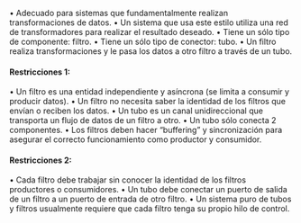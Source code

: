 • Adecuado para sistemas que fundamentalmente realizan transformaciones
de datos.
• Un sistema que usa este estilo utiliza una red de transformadores para
realizar el resultado deseado.
• Tiene un sólo tipo de componente: filtro.
• Tiene un sólo tipo de conector: tubo.
• Un filtro realiza transformaciones y le pasa los datos a otro filtro a través de
un tubo.

#### Restricciones 1:
• Un filtro es una entidad independiente y asíncrona (se limita a consumir y producir datos).
• Un filtro no necesita saber la identidad de los filtros que envían o reciben los datos.
• Un tubo es un canal unidireccional que transporta un flujo de datos de un filtro a
otro.
• Un tubo sólo conecta 2 componentes.
• Los filtros deben hacer “buffering” y sincronización para asegurar el correcto
funcionamiento como productor y consumidor.
#### Restricciones 2:
• Cada filtro debe trabajar sin conocer la identidad de los filtros productores
o consumidores.
• Un tubo debe conectar un puerto de salida de un filtro a un puerto de
entrada de otro filtro.
• Un sistema puro de tubos y filtros usualmente requiere que cada filtro tenga
su propio hilo de control.